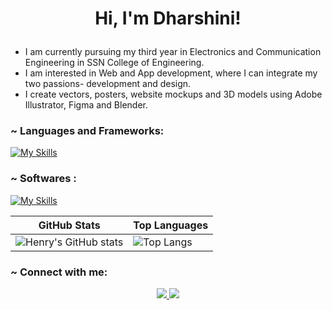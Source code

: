 #
<h1 align="center">
  
Hi, I'm Dharshini!
</h1>

<p> 
<ul>
  <li> I am currently pursuing my third year in Electronics and Communication Engineering in SSN College of Engineering.</li>
  <li> I am interested in Web and App development, where I can integrate my two passions- development and design.</li>
  <li> I create vectors, posters, website mockups and 3D models using Adobe Illustrator, Figma and Blender.</li>
</ul></p>

<h3 align="left"> ~ Languages and Frameworks:</h3>

[![My Skills](https://skillicons.dev/icons?i=cpp,python,mysql,html,css,javascript,bootstrap,tensorflow&theme=dark)](https://skillicons.dev)

<h3 align="left"> ~ Softwares :</h3>

[![My Skills](https://skillicons.dev/icons?i=ai,figma,blender,&theme=dark)](https://skillicons.dev)


| GitHub Stats                                                                                           | Top Languages                                                                                            |
|--------------------------------------------------------------------------------------------------------|----------------------------------------------------------------------------------------------------------|
| ![Henry's GitHub stats](https://github-readme-stats.vercel.app/api?username=shri-dharshini&show_icons=true&theme=neon) | ![Top Langs](https://github-readme-stats.vercel.app/api/top-langs/?username=shri-dharshini&layout=compact&theme=neon) |

<h3 align="left"> ~ Connect with me:</h3>

<p align="center">
  <a href="https://www.instagram.com/dharrshiini/" >
    <img src="https://skillicons.dev/icons?i=instagram" />
  </a>
  <a href="https://www.linkedin.com/in/shri-dharshini-s-434642251/">
    <img src="https://skillicons.dev/icons?i=linkedin" />
  </a>

</p>
     
